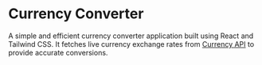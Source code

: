 # Currency Converter
A simple and efficient currency converter application built using React and Tailwind CSS. It fetches live currency exchange rates from [Currency API](https://cdn.jsdelivr.net/npm/@fawazahmed0/currency-api@latest/v1/currencies/usd.json) to provide accurate conversions.


